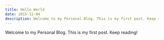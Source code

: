 ```yaml
---
title: Hello World
date: 2015-12-04
description: Welcome to my Personal Blog. This is my first post. Keep reading!.
---
```


Welcome to my Personal Blog. This is my first post. Keep reading!
